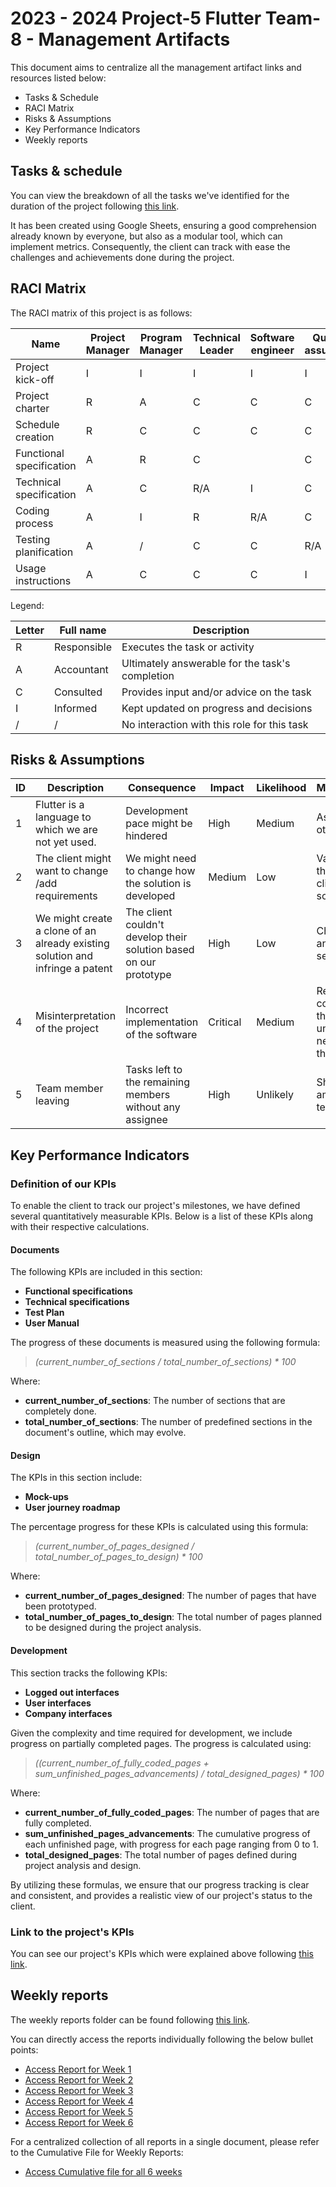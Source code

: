 # 2023 - 2024 Project-5 Flutter Team-8 - Management Artifacts

This document aims to centralize all the management artifact links and resources listed below:

- Tasks & Schedule
- RACI Matrix
- Risks & Assumptions
- Key Performance Indicators
- Weekly reports

## Tasks & schedule

You can view the breakdown of all the tasks we've identified for the duration of the project following [this link](https://docs.google.com/spreadsheets/d/1QFKKn1Zu7k-iphcHswhBO5TsPfcmz9KxaEGjEYsmUTM/edit?usp=sharing).

It has been created using Google Sheets, ensuring a good comprehension already known by everyone, but also as a modular tool, which can implement metrics. Consequently, the client can track with ease the challenges and achievements done during the project.

## RACI Matrix

The RACI matrix of this project is as follows:

| Name                     | Project Manager | Program Manager | Technical Leader | Software engineer | Quality assurance | Technical Writer | Client | Stakeholders |
| ------------------------ | --------------- | --------------- | ---------------- | ----------------- | ----------------- | ---------------- | ------ | ------------ |
| Project kick-off         | I               | I               | I                | I                 | I                 | I                | R      | C            |
| Project charter          | R               | A               | C                | C                 | C                 | C                | I      | I            |
| Schedule creation        | R               | C               | C                | C                 | C                 | C                | /      | I            |
| Functional specification | A               | R               | C                |                   | C                 | /                | C      | I            |
| Technical specification  | A               | C               | R/A              | I                 | C                 | /                | C      | I            |
| Coding process           | A               | I               | R                | R/A               | C                 | /                | /      | /            |
| Testing planification    | A               | /               | C                | C                 | R/A               | I                | /      | /            |
| Usage instructions       | A               | C               | C                | C                 | I                 | R/A              | I      | I            |

Legend:

| Letter | Full name   | Description                                     |
| ------ | ----------- | ----------------------------------------------- |
| R      | Responsible | Executes the task or activity                   |
| A      | Accountant  | Ultimately answerable for the task's completion |
| C      | Consulted   | Provides input and/or advice on the task        |
| I      | Informed    | Kept updated on progress and decisions          |
| /      | /           | No interaction with this role for this task     |

## Risks & Assumptions

| ID  | Description                                                                   | Consequence                                                       | Impact   | Likelihood | Mitigation/Avoidance                                                                |
| --- | ----------------------------------------------------------------------------- | ----------------------------------------------------------------- | -------- | ---------- | ----------------------------------------------------------------------------------- |
| 1   | Flutter is a language to which we are not yet used.                           | Development pace might be hindered                                | High     | Medium     | Ask for help to the other team members                                              |
| 2   | The client might want to change /add requirements                             | We might need to change how the solution is developed             | Medium   | Low        | Validate every step of the project with the client, to ensure the solution fits him |
| 3   | We might create a clone of an already existing solution and infringe a patent | The client couldn't develop their solution based on our prototype | High     | Low        | Check for any patent and find our unique selling point (USP)                        |
| 4   | Misinterpretation of the project                                              | Incorrect implementation of the software                          | Critical | Medium     | Regular communication with the client to understand their needs, and stick to them. |
| 5   | Team member leaving                                                           | Tasks left to the remaining members without any assignee          | High     | Unlikely   | Sharing the tasks among the remaining team members.                                 |

## Key Performance Indicators

### Definition of our KPIs

To enable the client to track our project's milestones, we have defined several quantitatively measurable KPIs. Below is a list of these KPIs along with their respective calculations.

#### Documents

The following KPIs are included in this section:

- **Functional specifications**
- **Technical specifications**
- **Test Plan**
- **User Manual**

The progress of these documents is measured using the following formula:

> *(current_number_of_sections / total_number_of_sections) \* 100*

Where:

- **current_number_of_sections**: The number of sections that are completely done.
- **total_number_of_sections**: The number of predefined sections in the document's outline, which may evolve.

#### Design

The KPIs in this section include:

- **Mock-ups**
- **User journey roadmap**

The percentage progress for these KPIs is calculated using this formula:

> *(current_number_of_pages_designed / total_number_of_pages_to_design) \* 100*

Where:

- **current_number_of_pages_designed**: The number of pages that have been prototyped.
- **total_number_of_pages_to_design**: The total number of pages planned to be designed during the project analysis.

#### Development

This section tracks the following KPIs:

- **Logged out interfaces**
- **User interfaces**
- **Company interfaces**

Given the complexity and time required for development, we include progress on partially completed pages. The progress is calculated using:

> *((current_number_of_fully_coded_pages + sum_unfinished_pages_advancements) / total_designed_pages) \* 100*

Where:

- **current_number_of_fully_coded_pages**: The number of pages that are fully completed.
- **sum_unfinished_pages_advancements**: The cumulative progress of each unfinished page, with progress for each page ranging from 0 to 1.
- **total_designed_pages**: The total number of pages defined during project analysis and design.

By utilizing these formulas, we ensure that our progress tracking is clear and consistent, and provides a realistic view of our project's status to the client.

### Link to the project's KPIs

You can see our project's KPIs which were explained above following [this link](https://docs.google.com/spreadsheets/d/13r3LjiBo7af3gUG_U1R8BDZ1rG9yWM4tQpzGxaaGdE4/edit?usp=sharing).

## Weekly reports

The weekly reports folder can be found following [this link](/documents/management/weekly_reports/).

You can directly access the reports individually following the below bullet points:

- [Access Report for Week 1](/documents/management/weekly_reports/week1.md)
- [Access Report for Week 2](/documents/management/weekly_reports/week2.md)
- [Access Report for Week 3](/documents/management/weekly_reports/week3.md)
- [Access Report for Week 4](/documents/management/weekly_reports/week4.md)
- [Access Report for Week 5](/documents/management/weekly_reports/week5.md)
- [Access Report for Week 6](/documents/management/weekly_reports/week6.md)

For a centralized collection of all reports in a single document, please refer to the Cumulative File for Weekly Reports:

- [Access Cumulative file for all 6 weeks](/documents/management/weekly_reports/cumulative.md)
